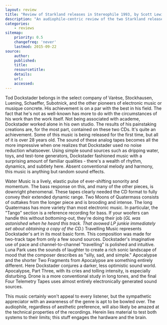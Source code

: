 ```yaml
---
layout: review
title: "Review of Starkland releases in Stereophile 1993, by Scott Lewis"
description: "An audiophile-centric review of the two Starkland releases"
categories:
    - reviews
sitemap:
    priority: 0.5
    changefreq: 'never'
    lastmod: 2015-09-22
source:
    author:
    published:
    title:
    resourcetitle: 
    details:
    url: 
    accessed: 
---
```


Tod Dockstader belongs in the select company of Varèse, Stockhausen, Luening, Schaeffer, Subotnick, and the other pioneers of electronic music or musique concrete. His achievement is on a par with the best in his field. The fact that he's not as well-known has more to do with the circumstances of his work than the work itself. Not being associated with academe, Dockstader worked alone in his own studio. The results of his painstaking creations are, for the most part, contained on these two CDs. It's quite an achievement. Some of this music is being released for the first time, but all of it is over 28 years old. The sound of these analog tapes becomes all the more impressive when one realizes that Dockstader used no noise reduction whatsoever. Using simple sound sources such as dripping water, toys, and test-tone generators, Dockstader fashioned music with a surprising amount of familiar qualities - there's a wealth of rhythm, dynamics, and subtlety here. Absent conventional melody and harmony, this music is anything but random sound effects.

Water Music is a lively, elastic pulse of ever-shifting sonority and momentum. The bass response on this, and many of the other pieces, is downright phenomenal. These tapes clearly needed the CD format to fully convey their extended dynamic range. Two Moons of Quatermass consists of outtakes from the longer piece and is brooding and intense. The long Quatermass has more variety than most electronic music. In particular, the "Tango" section is a reference recording for bass. If your woofers can handle this without bottoming-out, they're doing their job (*GL was astonished when he heard this track. That avowed LP junkie immediately set about obtaining a copy of the CD.*) Travelling Music represents Dockstader's art in its most basic form. This composition was made for two-track tape from only a few sound sources. Dockstader's imaginative use of pace and channel-to-channel "travelling" is polished and intuitive. Luna Park uses the sounds of laughter to create a rich sonic landscape of mood that the composer describes as "silly, sad, and simple." Apocalypse and the shorter Two Fragments from Apocalypse are something entirely different. Here Dockstader conjures a darker, less optimistic sound world. Apocalypse, Part Three, with its cries and tolling intensity, is especially disturbing. Drone is a more conventional study in long tones, and the final Four Telemetry Tapes uses almost entirely electronically generated sound sources.

This music certainly won't appeal to every listener, but the sympathetic appreciator with an awareness of the genre is apt to be bowled over. The audiophile, regardless of aesthetic preference, will also likely be amazed at the technical properties of the recordings. Herein lies material to test both systems to their limits; this stuff engages the hardware and the brain.

